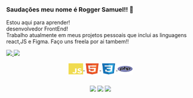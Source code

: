 ### Saudações meu nome é Rogger Samuel!! 👋
Estou aqui para aprender! </br>
desenvolvedor FrontEnd! </br>
Trabalho atualmente em meus projetos pessoais que inclui as linguagens react,JS e Figma.
Faço uns freela por ai tambem!!

<div>
  <a href="https://github.com/rogger1023">
  <img height="215em" src="https://github-readme-stats.vercel.app/api?username=Rogger1023&show_icons=true&theme=dracula&include_all_commits=true&count_private=false"/>
  <img height="180em" src="https://github-readme-stats.vercel.app/api/top-langs/?username=Rogger1023&layout=compact&langs_count=7&theme=dracula"/>
</div>
 <div align="center" style="display: inline_block"><br>
  <img align="center" alt="Rogger-Js" height="30" width="40" src="https://raw.githubusercontent.com/devicons/devicon/master/icons/javascript/javascript-plain.svg">
  <img align="center" alt="Rogger-HTML" height="30" width="40" src="https://raw.githubusercontent.com/devicons/devicon/master/icons/html5/html5-original.svg">
  <img align="center" alt="Rogger-CSS" height="30" width="40" src="https://raw.githubusercontent.com/devicons/devicon/master/icons/css3/css3-original.svg">
  <img align="center" alt="Rogger-Php" height="30" width="40" src="https://raw.githubusercontent.com/devicons/devicon/master/icons/php/php-original.svg">
 </div>
 
  ## 
  
<div align ="center"> 
 <a href="https://discord.gg/TWkfsWbE" target="_blank"><img src="https://img.shields.io/badge/Discord-7289DA?style=for-the-badge&logo=discord&logoColor=white" target="_blank"></a> 
  <a href="https://www.linkedin.com/in/rogger-samuel-matozo-de-oliveira-85a499178/" target="_blank"><img src="https://img.shields.io/badge/-LinkedIn-%230077B5?style=for-the-badge&logo=linkedin&logoColor=white" target="_blank"></a> 
  <a href = "mailto:roogersamuel123@gmail.com"><img src="https://img.shields.io/badge/-Gmail-%23333?style=for-the-badge&logo=gmail&logoColor=white" target="_blank"></a>
</div>
